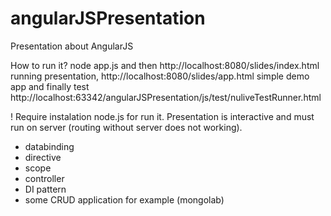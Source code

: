 angularJSPresentation
======================

Presentation about AngularJS

 How to run it? node app.js and then http://localhost:8080/slides/index.html running presentation, http://localhost:8080/slides/app.html simple demo app and finally test http://localhost:63342/angularJSPresentation/js/test/nuliveTestRunner.html

 ! Require instalation node.js for run it. Presentation is interactive and must run on server (routing without server does not working).

- databinding
- directive
- scope 
- controller
- DI pattern
- some CRUD application for example (mongolab)